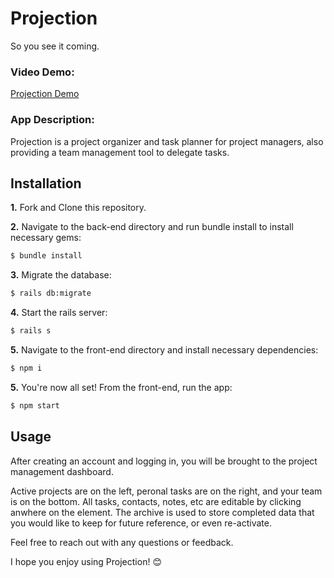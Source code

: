 # Projection
So you see it coming.

### Video Demo:
 [Projection Demo](https://www.youtube.com/watch?v=AMdfaopW4YY)

### App Description:
Projection is a project organizer and task planner for project managers, also providing a team management tool to delegate tasks.

## Installation

**1.** Fork and Clone this repository.

**2.** Navigate to the back-end directory and run bundle install to install necessary gems:
```bash
$ bundle install
```
**3.** Migrate the database:
```bash
$ rails db:migrate
```
**4.** Start the rails server:
```bash
$ rails s
```
**5.** Navigate to the front-end directory and install necessary dependencies:
```bash
$ npm i
```
**5.** You're now all set! From the front-end, run the app: 
```bash
$ npm start
```
## Usage
After creating an account and logging in, you will be brought to the project management dashboard.

Active projects are on the left, peronal tasks are on the right, and your team is on the bottom.
All tasks, contacts, notes, etc are editable by clicking anwhere on the element. The archive is used to store completed data that you would like to keep for future reference, or even re-activate.

Feel free to reach out with any questions or feedback.

I hope you enjoy using Projection! 😊
